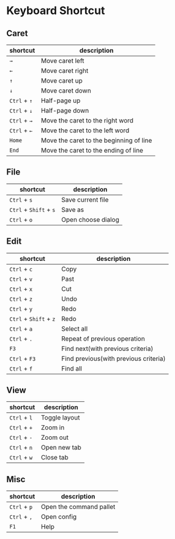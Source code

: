 # Keyboard Shortcut

## Caret

| shortcut     | description                             |
|--------------|-----------------------------------------|
| `→`          | Move caret left                         |
| `←`          | Move caret right                        |
| `↑`          | Move caret up                           |
| `↓`          | Move caret down                         |
| `Ctrl` + `↑` | Half-page up                            |
| `Ctrl` + `↓` | Half-page down                          |
| `Ctrl` + `→` | Move the caret to the right word        |
| `Ctrl` + `←` | Move the caret to the left word         |
| `Home`       | Move the caret to the beginning of line |
| `End`        | Move the caret to the ending of line    |


## File

| shortcut     | description                             |
|--------------|-----------------------------------------|
| `Ctrl` + `s`           | Save current file                     |
| `Ctrl` + `Shift` + `s` | Save as                               |
| `Ctrl` + `o`           | Open choose dialog                    |


## Edit

| shortcut     | description                             |
|--------------|-----------------------------------------|
| `Ctrl` + `c`           | Copy                                  |
| `Ctrl` + `v`           | Past                                  |
| `Ctrl` + `x`           | Cut                                   |
| `Ctrl` + `z`           | Undo                                  |
| `Ctrl` + `y`           | Redo                                  |
| `Ctrl` + `Shift` + `z` | Redo                                  |
| `Ctrl` + `a`           | Select all                            |
| `Ctrl` + `.`           | Repeat of previous operation          |
| `F3`                   | Find next(with previous criteria)     |
| `Ctrl` + `F3`          | Find previous(with previous criteria) |
| `Ctrl` + `f`           | Find all                              |


## View

| shortcut     | description                             |
|--------------|-----------------------------------------|
| `Ctrl` + `l`           | Toggle layout                         |
| `Ctrl` + `+`           | Zoom in                               |
| `Ctrl` + `-`           | Zoom out                              |
| `Ctrl` + `n`           | Open new tab                          |
| `Ctrl` + `w`           | Close tab                             |


## Misc

| shortcut     | description                             |
|--------------|-----------------------------------------|
| `Ctrl` + `p`           | Open the command pallet               |
| `Ctrl` + `,`           | Open config                           |
| `F1`                   | Help                                  |
